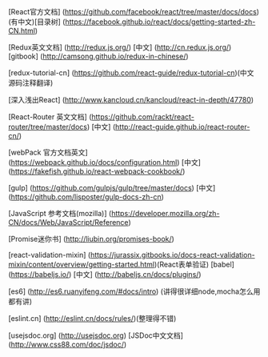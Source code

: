 [React官方文档]
(https://github.com/facebook/react/tree/master/docs/docs)(有中文)[目录树]
(https://facebook.github.io/react/docs/getting-started-zh-CN.html)

[Redux英文文档]
(http://redux.js.org/)  [中文]
(http://cn.redux.js.org/)   [gitbook]
(http://camsong.github.io/redux-in-chinese/)

[redux-tutorial-cn]
(https://github.com/react-guide/redux-tutorial-cn)(中文源码注释翻译)


[深入浅出React]
(http://www.kancloud.cn/kancloud/react-in-depth/47780)

[React-Router 英文文档]
(https://github.com/rackt/react-router/tree/master/docs)    [中文]
(http://react-guide.github.io/react-router-cn/)

[webPack 官方文档英文]
(https://webpack.github.io/docs/configuration.html) [中文]
(https://fakefish.github.io/react-webpack-cookbook/)

[gulp]
(https://github.com/gulpjs/gulp/tree/master/docs) [中文]
(https://github.com/lisposter/gulp-docs-zh-cn)

[JavaScript 参考文档(mozilla)]
(https://developer.mozilla.org/zh-CN/docs/Web/JavaScript/Reference)

[Promise迷你书]
(http://liubin.org/promises-book/)

[react-validation-mixin]
(https://jurassix.gitbooks.io/docs-react-validation-mixin/content/overview/getting-started.html)(React表单验证)
[babel]
(https://babeljs.io/) [中文]
(http://babeljs.cn/docs/plugins/)

[es6]
(http://es6.ruanyifeng.com/#docs/intro) (讲得很详细node,mocha怎么用都有讲)

[eslint.cn]
(http://eslint.cn/docs/rules/)(整理得不错)

[usejsdoc.org]
(http://usejsdoc.org)
[JSDoc中文文档]
(http://www.css88.com/doc/jsdoc/)
